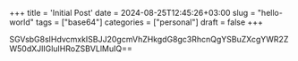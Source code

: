 +++
title = 'Initial Post'
date = 2024-08-25T12:45:26+03:00
slug = "hello-world"
tags = ["base64"]
categories = ["personal"]
draft = false
+++

SGVsbG8sIHdvcmxkISBJJ20gcmVhZHkgdG8gc3RhcnQgYSBuZXcgYWR2ZW50dXJlIGluIHRoZSBVLlMuIQ==


